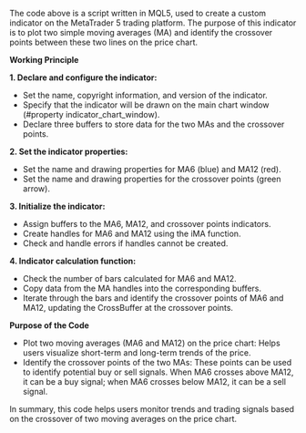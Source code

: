 The code above is a script written in MQL5, used to create a custom indicator on the MetaTrader 5 trading platform. The purpose of this indicator is to plot two simple moving averages (MA) and identify the crossover points between these two lines on the price chart.

**Working Principle**

**1. Declare and configure the indicator:**
- Set the name, copyright information, and version of the indicator.
- Specify that the indicator will be drawn on the main chart window (#property indicator_chart_window).
- Declare three buffers to store data for the two MAs and the crossover points.

**2. Set the indicator properties:**
- Set the name and drawing properties for MA6 (blue) and MA12 (red).
- Set the name and drawing properties for the crossover points (green arrow).

**3. Initialize the indicator:**
- Assign buffers to the MA6, MA12, and crossover points indicators.
- Create handles for MA6 and MA12 using the iMA function.
- Check and handle errors if handles cannot be created.

**4. Indicator calculation function:**
- Check the number of bars calculated for MA6 and MA12.
- Copy data from the MA handles into the corresponding buffers.
- Iterate through the bars and identify the crossover points of MA6 and MA12, updating the CrossBuffer at the crossover points.

**Purpose of the Code**
- Plot two moving averages (MA6 and MA12) on the price chart: Helps users visualize short-term and long-term trends of the price.
- Identify the crossover points of the two MAs: These points can be used to identify potential buy or sell signals. When MA6 crosses above MA12, it can be a buy signal; when MA6 crosses below MA12, it can be a sell signal.
  
In summary, this code helps users monitor trends and trading signals based on the crossover of two moving averages on the price chart.
